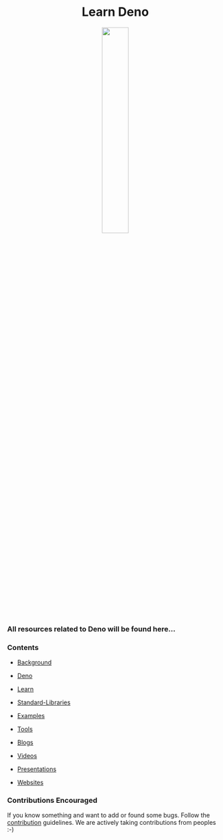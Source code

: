 <h1 align="center" >Learn Deno</h1>

<p align="center">
  <img src="https://res.cloudinary.com/dqyhqewga/image/upload/v1590698129/deno-logo_aqkgki.png" width=35% height=35%>
</p>

### All resources related to Deno will be found here...

### Contents

- [Background](./background/index.md)

- [Deno](./deno/index.md)

- [Learn](./learn/index.md)

- [Standard-Libraries](./standardLibraries/index.md)

- [Examples](./examples/index.md)

- [Tools](./tools/index.md)

- [Blogs](./blogs/index.md)

- [Videos](./videos/index.md)

- [Presentations](./presentations/index.md)

- [Websites](./websites/index.md)

### Contributions Encouraged

If you know something and want to add or found some bugs. Follow the [contribution](./contributing.md) guidelines. We are actively taking contributions from peoples :-)
